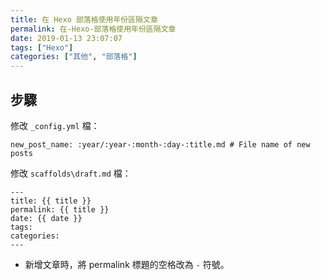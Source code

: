 ```yaml
---
title: 在 Hexo 部落格使用年份區隔文章
permalink: 在-Hexo-部落格使用年份區隔文章
date: 2019-01-13 23:07:07
tags: ["Hexo"]
categories: ["其他", "部落格"]
---
```


## 步驟
修改 `_config.yml` 檔：
```YML
new_post_name: :year/:year-:month-:day-:title.md # File name of new posts
```

修改 `scaffolds\draft.md` 檔：
```MD
---
title: {{ title }}
permalink: {{ title }}
date: {{ date }}
tags:
categories: 
---
```
- 新增文章時，將 permalink 標題的空格改為 `-` 符號。